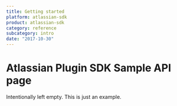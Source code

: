 ```yaml
---
title: Getting started
platform: atlassian-sdk
product: atlassian-sdk
category: reference
subcategory: intro
date: "2017-10-30"
---
```

# Atlassian Plugin SDK Sample API page

Intentionally left empty. This is just an example.


